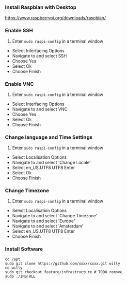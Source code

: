 ### Install Raspbian with Desktop
<https://www.raspberrypi.org/downloads/raspbian/>

### Enable SSH

1. Enter `sudo raspi-config` in a terminal window
* Select Interfacing Options
* Navigate to and select SSH
* Choose Yes
* Select Ok
* Choose Finish

### Enable VNC

1. Enter `sudo raspi-config` in a terminal window
* Select Interfacing Options
* Navigate to and select VNC
* Choose Yes
* Select Ok
* Choose Finish

### Change language and Time Settings

1. Enter `sudo raspi-config` in a terminal window
* Select Localisation Options
* Navigate to and select 'Change Locale'
* Select en_US.UTF8 UTF8 Enter
* Select Ok
* Choose Finish

### Change Timezone

1. Enter `sudo raspi-config` in a terminal window
* Select Localisation Options
* Navigate to and select 'Change Timezone'
* Navigate to and select 'Europe'
* Navigate to and select 'Amsterdam'
* Select en_US.UTF8 UTF8 Enter
* Choose Finish

### Install Software

```
cd /opt
sudo git clone https://github.com/xxxx/xxxx.git willy
cd willy
sudo git checkout feature/infrastructure # TODO remove
sudo ./INSTALL

```